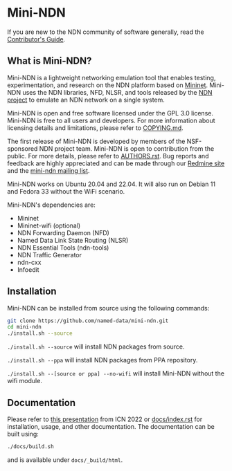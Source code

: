 # Mini-NDN

If you are new to the NDN community of software generally, read the
[Contributor's Guide](https://github.com/named-data/.github/blob/master/CONTRIBUTING.md).

## What is Mini-NDN?

Mini-NDN is a lightweight networking emulation tool that enables testing, experimentation, and
research on the NDN platform based on [Mininet](https://github.com/mininet/mininet).
Mini-NDN uses the NDN libraries, NFD, NLSR, and tools released by the
[NDN project](http://named-data.net/codebase/platform/) to emulate an NDN network on a single system.

Mini-NDN is open and free software licensed under the GPL 3.0 license. Mini-NDN is free to all
users and developers. For more information about licensing details and limitations,
please refer to [COPYING.md](COPYING.md).

The first release of Mini-NDN is developed by members of the NSF-sponsored NDN project team.
Mini-NDN is open to contribution from the public.
For more details, please refer to [AUTHORS.rst](AUTHORS.rst).
Bug reports and feedback are highly appreciated and can be made through our
[Redmine site](http://redmine.named-data.net/projects/mini-ndn) and the
[mini-ndn mailing list](http://www.lists.cs.ucla.edu/mailman/listinfo/mini-ndn).

Mini-NDN works on Ubuntu 20.04 and 22.04. It will also run on Debian 11 and Fedora 33 without the WiFi scenario.

Mini-NDN's dependencies are:

- Mininet
- Mininet-wifi (optional)
- NDN Forwarding Daemon (NFD)
- Named Data Link State Routing (NLSR)
- NDN Essential Tools (ndn-tools)
- NDN Traffic Generator
- ndn-cxx
- Infoedit

## Installation

Mini-NDN can be installed from source using the following commands:

```bash
git clone https://github.com/named-data/mini-ndn.git
cd mini-ndn
./install.sh --source
```

`./install.sh --source` will install NDN packages from source.

`./install.sh --ppa` will install NDN packages from PPA repository.

`./install.sh --[source or ppa] --no-wifi` will install Mini-NDN without the wifi module.

## Documentation

Please refer to [this presentation](https://named-data.net/wp-content/uploads/2022/09/3-ICN22-Mini-NDN.pdf) from ICN 2022 or [docs/index.rst](docs/index.rst) for installation, usage, and other documentation.
The documentation can be built using:

```bash
./docs/build.sh
```

and is available under `docs/_build/html`.

